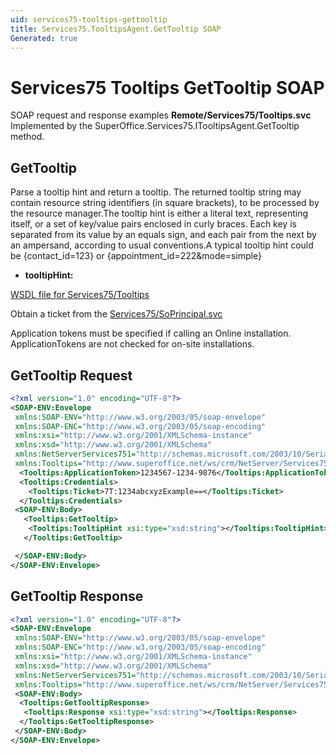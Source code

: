 ```yaml
---
uid: services75-tooltips-gettooltip
title: Services75.TooltipsAgent.GetTooltip SOAP
Generated: true
---
```


# Services75 Tooltips GetTooltip SOAP

SOAP request and response examples **Remote/Services75/Tooltips.svc**
Implemented by the <see cref="M:SuperOffice.Services75.ITooltipsAgent.GetTooltip">SuperOffice.Services75.ITooltipsAgent.GetTooltip</see> method.

## GetTooltip

Parse a tooltip hint and return a tooltip. The returned tooltip string may contain resource string identifiers (in square brackets), to be processed by the resource manager.<para />The tooltip hint is either a literal text, representing itself, or a set of key/value pairs enclosed in curly braces. Each key is separated from its value by an equals sign, and each pair from the next by an ampersand, according to usual conventions.<para />A typical tooltip hint could be {contact\_id=123} or {appointment\_id=222&amp;mode=simple}

* **tooltipHint:** 



[WSDL file for Services75/Tooltips](../Services75-Tooltips.md)

Obtain a ticket from the [Services75/SoPrincipal.svc](../SoPrincipal/index.md)

Application tokens must be specified if calling an Online installation. ApplicationTokens are not checked for on-site installations.

## GetTooltip Request

```xml
<?xml version="1.0" encoding="UTF-8"?>
<SOAP-ENV:Envelope
 xmlns:SOAP-ENV="http://www.w3.org/2003/05/soap-envelope"
 xmlns:SOAP-ENC="http://www.w3.org/2003/05/soap-encoding"
 xmlns:xsi="http://www.w3.org/2001/XMLSchema-instance"
 xmlns:xsd="http://www.w3.org/2001/XMLSchema"
 xmlns:NetServerServices751="http://schemas.microsoft.com/2003/10/Serialization/"
 xmlns:Tooltips="http://www.superoffice.net/ws/crm/NetServer/Services75">
  <Tooltips:ApplicationToken>1234567-1234-9876</Tooltips:ApplicationToken>
  <Tooltips:Credentials>
    <Tooltips:Ticket>7T:1234abcxyzExample==</Tooltips:Ticket>
  </Tooltips:Credentials>
 <SOAP-ENV:Body>
   <Tooltips:GetTooltip>
    <Tooltips:TooltipHint xsi:type="xsd:string"></Tooltips:TooltipHint>
   </Tooltips:GetTooltip>

 </SOAP-ENV:Body>
</SOAP-ENV:Envelope>

```


## GetTooltip Response

```xml
<?xml version="1.0" encoding="UTF-8"?>
<SOAP-ENV:Envelope
 xmlns:SOAP-ENV="http://www.w3.org/2003/05/soap-envelope"
 xmlns:SOAP-ENC="http://www.w3.org/2003/05/soap-encoding"
 xmlns:xsi="http://www.w3.org/2001/XMLSchema-instance"
 xmlns:xsd="http://www.w3.org/2001/XMLSchema"
 xmlns:NetServerServices751="http://schemas.microsoft.com/2003/10/Serialization/"
 xmlns:Tooltips="http://www.superoffice.net/ws/crm/NetServer/Services75">
 <SOAP-ENV:Body>
  <Tooltips:GetTooltipResponse>
   <Tooltips:Response xsi:type="xsd:string"></Tooltips:Response>
  </Tooltips:GetTooltipResponse>
 </SOAP-ENV:Body>
</SOAP-ENV:Envelope>

```


